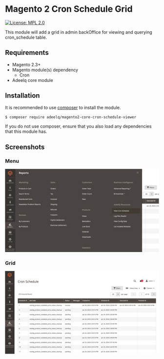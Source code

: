 Magento 2 Cron Schedule Grid
 ======
 
[![License: MPL 2.0](https://img.shields.io/badge/License-MPL%202.0-brightgreen.svg)](../CoreConfigDataViewer/LICENSE)

This module will add a grid in admin backOffice for viewing and querying cron_schedule table.

## Requirements

- Magento 2.3+
- Magento module(s) dependency
    - Cron
- Adeelq core module

## Installation

It is recommended to use [composer](https://getcomposer.org) to install the module.

```bash
$ composer require adeelq/magento2-core-cron-schedule-viewer
```
If you do not use composer, ensure that you also load any dependencies that this module has.

## Screenshots
### Menu
![menu.jpeg](menu.jpeg)

### Grid
![grid.jpeg](grid.jpeg)
